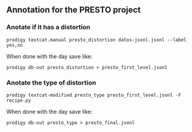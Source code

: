 
## Annotation for the PRESTO project

### Anotate if it has a distortion

```
prodigy textcat.manual presto_distortion datos-jsonl.jsonl --label yes,no
```

When done with the day save like: 

```
prodigy db-out presto_distortion > presto_first_level.jsonl
```

### Anotate the type of distortion

```
prodigy textcat-modified presto_type presto_first_level.jsonl -F recipe.py
```

When done with the day save like: 

```
prodigy db-out presto_type > presto_final.jsonl
```